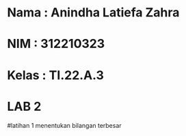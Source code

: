 # Nama : Anindha Latiefa Zahra
# NIM : 312210323
# Kelas : TI.22.A.3
# LAB 2
#latihan 1 menentukan bilangan terbesar


